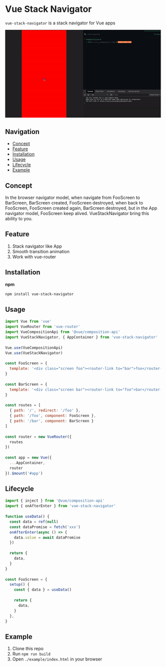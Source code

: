 # Vue Stack Navigator

`vue-stack-navigator` is a stack navigator for Vue apps

![Demo for vue-stack-navigator](./demo.gif)

## Navigation

- [Concept](#Concept)
- [Feature](#Feature)
- [Installation](#Installation)
- [Usage](#Usage)
- [Lifecycle](#Lifecycle)
- [Example](#Example)

## Concept

In the browser navigator model, when navigate from FooScreen to BarScreen, BarScreen created, FooScreen destroyed, when back to FooScreen, FooScreen created again, BarScreen destroyed, but in the App navigator model, FooScreen keep alived. VueStackNavigator bring this ability to you.

## Feature
1. Stack navigator like App
2. Smooth transition animation 
3. Work with vue-router

## Installation

**npm**

```bash
npm install vue-stack-navigator
```

## Usage

```js
import Vue from 'vue'
import VueRouter from 'vue-router'
import VueCompositionApi from '@vue/composition-api'
import VueStackNavigator, { AppContainer } from 'vue-stack-navigator'

Vue.use(VueCompositionApi)
Vue.use(VueStackNavigator)

const FooScreen = {
  template: '<div class="screen foo"><router-link to="bar">foo</router-link></div>',
}

const BarScreen = {
  template: '<div class="screen bar"><router-link to="foo">bar</router-link></div>',
}

const routes = [
  { path: '/', redirect: '/foo' },
  { path: '/foo', component: FooScreen },
  { path: '/bar', component: BarScreen }
]

const router = new VueRouter({
  routes
})

const app = new Vue({
  ...AppContainer,
  router
}).$mount('#app')
```

## Lifecycle

```js
import { inject } from '@vue/composition-api'
import { onAfterEnter } from 'vue-stack-navigator'

function useData() {
  const data = ref(null)
  const dataPromise = fetch('xxx')
  onAfterEnter(async () => {
    data.value = await dataPromise
  })

  return {
    data,
  }
}

const FooScreen = {
  setup() {
    const { data } = useData()

    return {
      data,
    }
  },
}
```

## Example

1. Clone this repo
2. Run `npm run build`
3. Open `./example/index.html` in your browser
